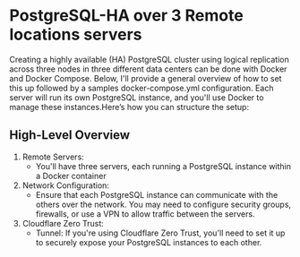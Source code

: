 # PostgreSQL-HA over 3 Remote locations servers

Creating a highly available (HA) PostgreSQL cluster using logical replication across three nodes in three different data centers 
can be done with Docker and Docker Compose. Below, I'll provide a general overview of how to set this up followed by a samples docker-compose.yml configuration.
Each server will run its own PostgreSQL instance, and you'll use Docker to manage these instances.Here’s how you can structure the setup:

## High-Level Overview

   1. Remote Servers:
      - You'll have three servers, each running a PostgreSQL instance within a Docker container
   2. Network Configuration:
      - Ensure that each PostgreSQL instance can communicate with the others over the network. You may need to configure security groups, firewalls, or use a VPN to allow traffic between the servers.
   3. Cloudflare Zero Trust:
      - Tunnel: If you're using Cloudflare Zero Trust, you'll need to set it up to securely expose your PostgreSQL instances to each other.











